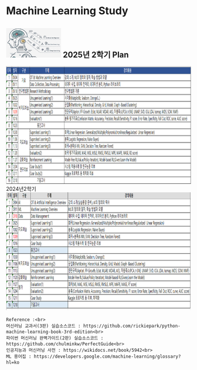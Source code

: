 # Machine Learning Study

## <img width ='150' height = '80' src = 'https://github.com/YangGuiBee/ML/blob/main/TextBook-01/images/CI.png'> 2025년 2학기 Plan 
<img width ='900' height = '320' src = 'https://github.com/YangGuiBee/ML/blob/main/TextBook-01/images/2025plan_1.png'>
<br>
2024년2학기<br>
<img width ='900' height = '320' src = 'https://github.com/YangGuiBee/ML/blob/main/TextBook-01/images/2024plan.png'>

    Reference :<br>
    머신러닝 교과서(3판) 실습소스코드 : https://github.com/rickiepark/python-machine-learning-book-3rd-edition<br>
    파이썬 머신러닝 완벽가이드(2판) 실습소스코드 : https://github.com/chulminkw/PerfectGuide<br>
    인공지능과 머신러닝 사전 : https://wikidocs.net/book/5942<br>
    ML 용어집 : https://developers.google.com/machine-learning/glossary?hl=ko

